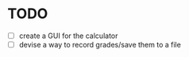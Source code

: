 TODO
====

 - [ ] create a GUI for the calculator
 - [ ] devise a way to record grades/save them to a file
